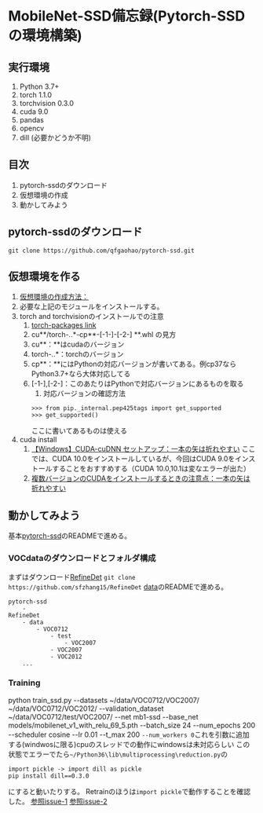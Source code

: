 # MobileNet-SSD備忘録(Pytorch-SSDの環境構築)

## 実行環境
1. Python 3.7+
2. torch 1.1.0
3. torchvision 0.3.0
4. cuda 9.0
5. pandas
6. opencv
7. dill (必要かどうか不明)

## 目次
1. pytorch-ssdのダウンロード
2. 仮想環境の作成
3. 動かしてみよう

## pytorch-ssdのダウンロード
`git clone https://github.com/qfgaohao/pytorch-ssd.git`

## 仮想環境を作る
1. [仮想環境の作成方法：](.\20201030.md)
2. 必要な上記のモジュールをインストールする。
3. torch and torchvisionのインストールでの注意
   1. [torch-packages link](https://download.pytorch.org/whl/torch_stable.html)
   2. cu**/torch-*.*.*-cp**-[-1-]-[-2-] **.whl  の見方
   3. cu**：**はcudaのバージョン
   4. torch-*.*.*：torchのバージョン
   5. cp**：**にはPythonの対応バージョンが書いてある。例cp37ならPython3.7+なら大体対応してる
   6. [-1-],[-2-]：このあたりはPythonで対応バージョンにあるものを取る
      1. 対応バージョンの確認方法
        ```Python上でのコマンド
        >>> from pip._internal.pep425tags import get_supported
        >>> get_supported()
        ```
        ここに書いてあるものは使える
4. cuda install
   1. [【Windows】CUDA-cuDNN セットアップ：一本の矢は折れやすい](https://ichiya.netlify.app/posts/2020/02/29/_20200229.html)
    ここでは、CUDA 10.0をインストールしているが、今回はCUDA 9.0をインストールすることをおすすめする（CUDA 10.0,10.1は変なエラーが出た）
   2. [複数バージョンのCUDAをインストールするときの注意点：一本の矢は折れやすい](https://ichiya.netlify.app/posts/2020/02/29/_20200229-2.html)
   
## 動かしてみよう
基本[pytorch-ssd](https://github.com/qfgaohao/pytorch-ssd)のREADMEで進める。
### VOCdataのダウンロードとフォルダ構成
まずはダウンロード[RefineDet](https://github.com/sfzhang15/RefineDet)
`git clone https://github.com/sfzhang15/RefineDet`
[data](https://github.com/sfzhang15/RefineDet/tree/master/data/VOC0712)のREADMEで進める。
```フォルダ構成
pytorch-ssd
    -
RefineDet
    - data
        - VOC0712
            - test
                - VOC2007
            - VOC2007
            - VOC2012
    ...
```

### Training
python train_ssd.py --datasets ~/data/VOC0712/VOC2007/ ~/data/VOC0712/VOC2012/ --validation_dataset ~/data/VOC0712/test/VOC2007/ --net mb1-ssd --base_net models/mobilenet_v1_with_relu_69_5.pth  --batch_size 24 --num_epochs 200 --scheduler cosine --lr 0.01 --t_max 200 `--num_workers 0`これを引数に追加する(windwosに限る)cpuのスレッドでの動作にwindowsは未対応らしい
この状態でエラーでたら`~/Python36\lib\multiprocessing\reduction.py`の
```
import pickle -> import dill as pickle
pip install dill==0.3.0
```
にすると動いたりする。
Retrainのほうは`import pickle`で動作することを確認した。
[参照issue-1](https://github.com/dusty-nv/jetson-inference/issues/664)
[参照issue-2](https://github.com/qfgaohao/pytorch-ssd/issues/71)




